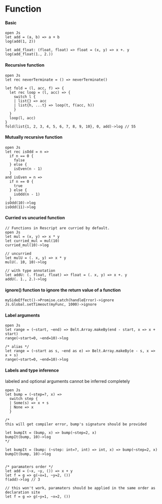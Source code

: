 # Function

#### Basic
```reasonml
open Js
let add = (a, b) => a + b
log(add(1, 2))

let add_float: (float, float) => float = (x, y) => x +. y
log(add_float(1., 2.))
```

#### Recursive function
```reasonml
open Js
let rec neverTerminate = () => neverTerminate()

let fold = (l, acc, f) => {
  let rec loop = (l, acc) => {
    switch l {
    | list{} => acc
    | list{h, ...t} => loop(t, f(acc, h))
    }
  }
  loop(l, acc)
}
fold(list{1, 2, 3, 4, 5, 6, 7, 8, 9, 10}, 0, add)->log // 55
```

#### Mutually recursive function
```reasonml
open Js
let rec isOdd = n =>
  if n == 0 {
    false
  } else {
    isEven(n - 1)
  }
and isEven = n =>
  if n == 0 {
    true
  } else {
    isOdd(n - 1)
  }
isOdd(10)->log
isOdd(11)->log
```

#### Curried vs uncuried function
```reasonml
// Functions in Rescript are curried by default.
open Js
let mul = (x, y) => x * y
let curried_mul = mul(10)
curried_mul(10)->log

// uncurried
let mulU = (. x, y) => x * y
mulU(. 10, 10)->log

// with type annotation
let addU: (. float, float) => float = (. x, y) => x +. y
addU(. 1., 2.)->log
```

#### ignore() function to ignore the return value of a function
```reasonml
mySideEffect()->Promise.catch(handleError)->ignore
Js.Global.setTimeout(myFunc, 1000)->ignore
```


#### Label arguments
```reasonml
open Js
let range = (~start, ~end) => Belt.Array.makeBy(end - start, x => x + start)
range(~start=0, ~end=10)->log

/* alias */
let range = (~start as s, ~end as e) => Belt.Array.makeBy(e - s, x => x + s)
range(~start=0, ~end=10)->log
```

#### Labels and type inference
labeled and optional arguments cannot be inferred completely 
```reasonml
open Js
let bump = (~step=?, x) =>
  switch step {
  | Some(s) => x + s
  | None => x
  }

/* 
this will get compiler error, bump's signature should be provided

let bumpIt = (bump, x) => bump(~step=2, x)
bumpIt(bump, 10)->log
*/

let bumpIt = (bump: (~step: int=?, int) => int, x) => bump(~step=2, x)
bumpIt(bump, 10)->log


/* paramaters order */
let add = (~x, ~y, ()) => x + y
let f = g => g(~x=1, ~y=2, ())
f(add)->log // 3

// this won't work, paramaters should be applied in the same order as declaration site
let f = g => g(~y=1, ~x=2, ())
```
